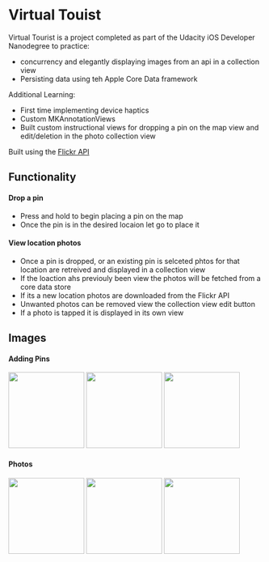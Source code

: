 # Virtual Touist
Virtual Tourist is a project completed as part of the Udacity iOS Developer Nanodegree to practice:
* concurrency and elegantly displaying images from an api in a collection view
* Persisting data using teh Apple Core Data framework

Additional Learning:
* First time implementing device haptics
* Custom MKAnnotationViews
* Built custom instructional views for dropping a pin on the map view and edit/deletion in the photo collection view

Built using the [Flickr API](https://www.flickr.com/services/api/)

## Functionality
#### Drop a pin
* Press and hold to begin placing a pin on the map
* Once the pin is in the desired locaion let go to place it

#### View location photos
* Once a pin is dropped, or an existing pin is selceted phtos for that location are retreived and displayed in a collection view
* If the loaction ahs previouly been view the photos will be fetched from a core data store
* If its a new location photos are downloaded from the Flickr API
* Unwanted photos can be removed view the collection view edit button
* If a photo is tapped it is displayed in its own view

## Images
#### Adding Pins
<img src="https://github.com/MatthewFolbigg/VirtualTourist-iOSUdacityNanodegree/blob/4199028e2ea4532e4f5b7c21cad41be73708739d/Images/Map.png" width="150"> <img src="https://github.com/MatthewFolbigg/VirtualTourist-iOSUdacityNanodegree/blob/4199028e2ea4532e4f5b7c21cad41be73708739d/Images/TappedPin.png" width="150"> <img src="https://github.com/MatthewFolbigg/VirtualTourist-iOSUdacityNanodegree/blob/4199028e2ea4532e4f5b7c21cad41be73708739d/Images/AddingPin.png" width="150">

#### Photos
<img src="https://github.com/MatthewFolbigg/VirtualTourist-iOSUdacityNanodegree/blob/4199028e2ea4532e4f5b7c21cad41be73708739d/Images/Photos.png" width="150"> <img src="https://github.com/MatthewFolbigg/VirtualTourist-iOSUdacityNanodegree/blob/4199028e2ea4532e4f5b7c21cad41be73708739d/Images/EditPhotos.png" width="150"> <img src="https://github.com/MatthewFolbigg/VirtualTourist-iOSUdacityNanodegree/blob/4199028e2ea4532e4f5b7c21cad41be73708739d/Images/ViewPhoto.png" width="150">



